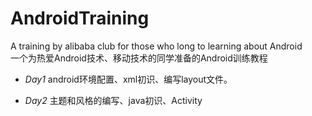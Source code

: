 # AndroidTraining

A training by alibaba club for those who long to learning about Android  
一个为热爱Android技术、移动技术的同学准备的Android训练教程

- *Day1* android环境配置、xml初识、编写layout文件。

- *Day2* 主题和风格的编写、java初识、Activity
